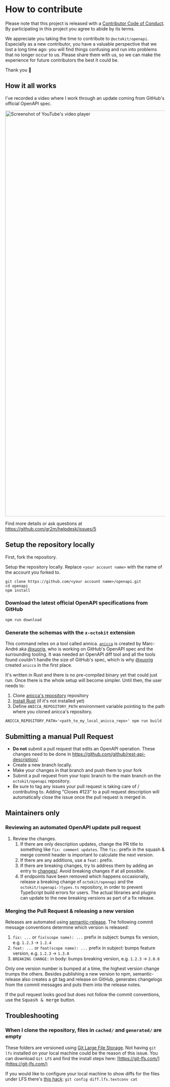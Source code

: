 # How to contribute

Please note that this project is released with a [Contributor Code of Conduct](CODE_OF_CONDUCT.md).
By participating in this project you agree to abide by its terms.

We appreciate you taking the time to contribute to `@octokit/openapi`. Especially as a new contributor, you have a valuable perspective that we lost a long time ago: you will find things confusing and run into problems that no longer occur to us. Please share them with us, so we can make the experience for future contributors the best it could be.

Thank you 💖

## How it all works

I've recorded a video where I work through an update coming from GitHub's official OpenAPI spec.

<a href="https://youtu.be/xDTHbL5qcvQ"><img width="1281" alt="Screenshot of YouTube's video player" src="https://user-images.githubusercontent.com/39992/116304358-567da400-a757-11eb-8f8e-3634e754f672.png"></a>

Find more details or ask questions at https://github.com/gr2m/helpdesk/issues/5

## Setup the repository locally

First, fork the repository.

Setup the repository locally. Replace `<your account name>` with the name of the account you forked to.

```shell
git clone https://github.com/<your account name>/openapi.git
cd openapi
npm install
```

### Download the latest official OpenAPI specifications from GitHub

```shell
npm run download
```

### Generate the schemas with the `x-octokit` extension

This command relies on a tool called annica. [`anicca`](https://github.com/xuorig/anicca) is created by Marc-André aka [@xuorig](https://github.com/xuorig), who is working on GitHub's OpenAPI spec and the surrounding tooling. It was needed an OpenAPI diff tool and all the tools found couldn't handle the size of GitHub's spec, which is why [@xuorig](https://github.com/xuorig) created `anicca` in the first place.

It's written in Rust and there is no pre-compiled binary yet that could just run. Once there is the whole setup will become simpler. Until then, the user needs to:

1. Clone [anicca's repository](https://github.com/xuorig/anicca) repository
2. [Install Rust](https://doc.rust-lang.org/cargo/getting-started/installation.html) (if it's not installed yet)
3. Define `ANICCA_REPOSITORY_PATH` environment variable pointing to the path where you cloned anicca's repository.

```shell
ANICCA_REPOSITORY_PATH='<path_to_my_local_anicca_repo>' npm run build
```

## Submitting a manual Pull Request

- **Do not** submit a pull request that edits an OpenAPI operation. These changes need to be done in https://github.com/github/rest-api-description/.
- Create a new branch locally.
- Make your changes in that branch and push them to your fork
- Submit a pull request from your topic branch to the main branch on the `octokit/openapi` repository.
- Be sure to tag any issues your pull request is taking care of / contributing to. Adding "Closes #123" to a pull request description will automatically close the issue once the pull request is merged in.

## Maintainers only

### Reviewing an automated OpenAPI update pull request

1. Review the changes.
   1. If there are only description updates, change the PR title to something like `fix: comment updates`. The `fix:` prefix in the squash & merge commit header is important to calculate the next version.
   2. If there are any additions, use a `feat:` prefix.
   3. If there are breaking changes, try to address them by adding an entry to [changes/](https://github.com/octokit/openapi/tree/main/changes). Avoid breaking changes if at all possible.
   4. If endpoints have been removed which happens occasionally, release a breaking change of `octokit/openapi` and the `octokit/(openapi-)types.ts` repository, in order to prevent TypeScript build errors for users. The actual libraries and plugins can update to the new breaking versions as part of a fix release.

### Merging the Pull Request & releasing a new version

Releases are automated using [semantic-release](https://github.com/semantic-release/semantic-release).
The following commit message conventions determine which version is released:

1. `fix: ...` or `fix(scope name): ...` prefix in subject: bumps fix version, e.g. `1.2.3` → `1.2.4`
2. `feat: ...` or `feat(scope name): ...` prefix in subject: bumps feature version, e.g. `1.2.3` → `1.3.0`
3. `BREAKING CHANGE:` in body: bumps breaking version, e.g. `1.2.3` → `2.0.0`

Only one version number is bumped at a time, the highest version change trumps the others.
Besides publishing a new version to npm, semantic-release also creates a git tag and release
on GitHub, generates changelogs from the commit messages and puts them into the release notes.

If the pull request looks good but does not follow the commit conventions, use the <kbd>Squash & merge</kbd> button.

## Troubleshooting

### When I clone the repository, files in `cached/` and `generated/` are empty

These folders are versioned using [Git Large File Storage](https://git-lfs.com/). Not having `git lfs` installed on your local machine could be the reason of this issue.
You can download `Git LFS` and find the install steps here: [https://git-lfs.com/](https://git-lfs.com/)

If you would like to configure your local machine to show diffs for the files under LFS there's [this hack](https://github.com/git-lfs/git-lfs/issues/440#issuecomment-500871343):
`git config diff.lfs.textconv cat`
